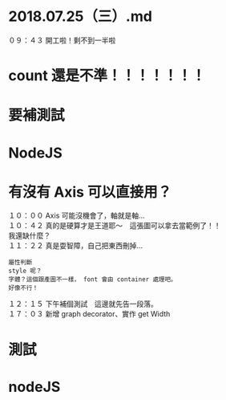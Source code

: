 # 2018.07.25（三）.md

０９：４３ 開工啦！剩不到一半啦  
# count 還是不準！！！！！！！
# 要補測試
# NodeJS
# 有沒有 Axis 可以直接用？
１０：００ Axis 可能沒機會了，軸就是軸...   
１０：４２ 真的是硬算才是王道耶～　這張圖可以拿去當範例了！！  
我還缺什麼？  
１１：２２ 真是耍智障，自己把東西刪掉...  
```
屬性判斷　
style 呢？
字體？這個跟產圖不一樣， font 會由 container 處理吧。
好像不行！
```
１２：１５ 下午補個測試　這邊就先告一段落。  
１７：０３ 新增 graph decorator、實作 get Width  
# 測試
# nodeJS
